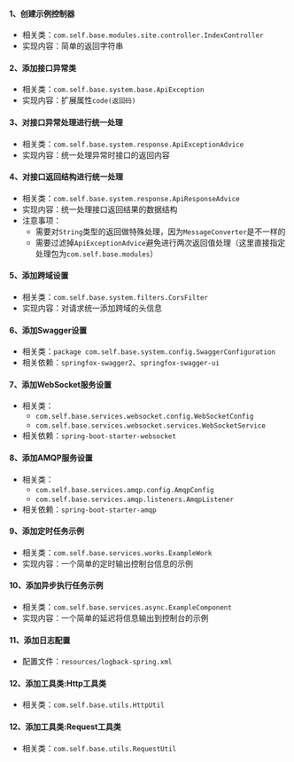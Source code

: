 #### 1、创建示例控制器
* 相关类：`com.self.base.modules.site.controller.IndexController`
* 实现内容：简单的返回字符串

#### 2、添加接口异常类
* 相关类：`com.self.base.system.base.ApiException`
* 实现内容：扩展属性`code(返回码)`

#### 3、对接口异常处理进行统一处理
* 相关类：`com.self.base.system.response.ApiExceptionAdvice`
* 实现内容：统一处理异常时接口的返回内容

#### 4、对接口返回结构进行统一处理
* 相关类：`com.self.base.system.response.ApiResponseAdvice`
* 实现内容：统一处理接口返回结果的数据结构
* 注意事项：
    * 需要对`String`类型的返回做特殊处理，因为`MessageConverter`是不一样的
    * 需要过滤掉`ApiExceptionAdvice`避免进行两次返回值处理（这里直接指定处理包为`com.self.base.modules`）
    
#### 5、添加跨域设置
* 相关类：`com.self.base.system.filters.CorsFilter`
* 实现内容：对请求统一添加跨域的头信息

#### 6、添加Swagger设置
* 相关类：`package com.self.base.system.config.SwaggerConfiguration`
* 相关依赖：`springfox-swagger2`、`springfox-swagger-ui`

#### 7、添加WebSocket服务设置
* 相关类：
    *  `com.self.base.services.websocket.config.WebSocketConfig`
    *  `com.self.base.services.websocket.services.WebSocketService`
* 相关依赖：`spring-boot-starter-websocket`

#### 8、添加AMQP服务设置
* 相关类：
    *  `com.self.base.services.amqp.config.AmqpConfig`
    *  `com.self.base.services.amqp.listeners.AmqpListener`
* 相关依赖：`spring-boot-starter-amqp`

#### 9、添加定时任务示例
* 相关类：`com.self.base.services.works.ExampleWork`
* 实现内容：一个简单的定时输出控制台信息的示例

#### 10、添加异步执行任务示例
* 相关类：`com.self.base.services.async.ExampleComponent`
* 实现内容：一个简单的延迟将信息输出到控制台的示例

#### 11、添加日志配置
* 配置文件：`resources/logback-spring.xml`

#### 12、添加工具类:Http工具类
* 相关类：`com.self.base.utils.HttpUtil`

#### 12、添加工具类:Request工具类
* 相关类：`com.self.base.utils.RequestUtil`